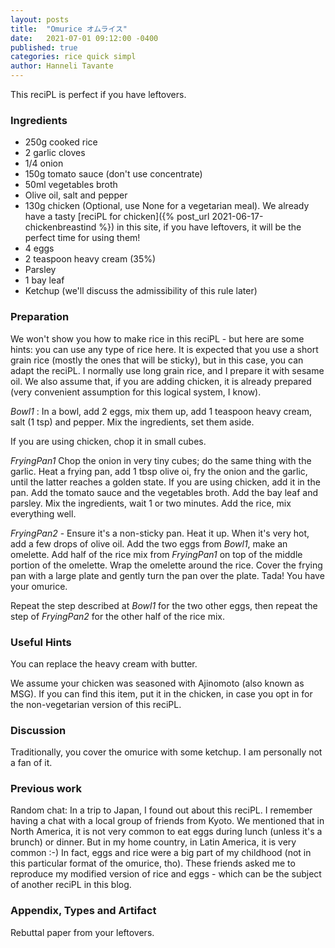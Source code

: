 ```yaml
---
layout: posts
title:  "Omurice オムライス"
date:   2021-07-01 09:12:00 -0400
published: true
categories: rice quick simpl
author: Hanneli Tavante
---
```


This reciPL is perfect if you have leftovers.

### Ingredients

* 250g cooked rice 
* 2 garlic cloves
* 1/4 onion
* 150g tomato sauce (don't use concentrate)
* 50ml vegetables broth
* Olive oil, salt and pepper
* 130g chicken (Optional, use None for a vegetarian meal). We already have a tasty [reciPL for chicken]({% post_url 2021-06-17-chickenbreastind %}) in this site, if you have leftovers, it will be the perfect time for using them!
* 4 eggs
* 2 teaspoon heavy cream (35%)
* Parsley
* 1 bay leaf
* Ketchup (we'll discuss the admissibility of this rule later)

### Preparation

We won't show you how to make rice in this reciPL - but here are some hints: you can use any type of rice here. It is expected that you use a short grain rice (mostly the ones that will be sticky), but in this case, you can adapt the reciPL. I normally use long grain rice, and I prepare it with sesame oil. We also assume that, if you are adding chicken, it is already prepared (very convenient assumption for this logical system, I know).

_Bowl1_ : In a bowl, add 2 eggs, mix them up, add 1 teaspoon heavy cream, salt (1 tsp) and pepper. Mix the ingredients, set them aside.

If you are using chicken, chop it in small cubes.

_FryingPan1_ Chop the onion in very tiny cubes; do the same thing with the garlic. Heat a frying pan, add 1 tbsp olive oi, fry the onion and the garlic, until the latter reaches a golden state. If you are using chicken, add it in the pan. Add the tomato sauce and the vegetables broth. Add the bay leaf and parsley. Mix the ingredients, wait 1 or two minutes. Add the rice, mix everything well. 


_FryingPan2_ - Ensure it's a non-sticky pan. Heat it up. When it's very hot, add a few drops of olive oil. Add the two eggs from _Bowl1_, make an omelette. Add half of the rice mix from _FryingPan1_ on top of the middle portion of the omelette. Wrap the omelette around the rice. Cover the frying pan with a large plate and gently turn the pan over the plate. Tada! You have your omurice.

Repeat the step described at _Bowl1_ for the two other eggs, then repeat the step of _FryingPan2_ for the other half of the rice mix.


### Useful Hints

You can replace the heavy cream with butter.

We assume your chicken was seasoned with Ajinomoto (also known as MSG). If you can find this item, put it in the chicken, in case you opt in for the non-vegetarian version of this reciPL. 

### Discussion

Traditionally, you cover the omurice with some ketchup. I am personally not a fan of it.


### Previous work

Random chat: In a trip to Japan, I found out about this reciPL. I remember having a chat with a local group of friends from Kyoto. We mentioned that in North America, it is not very common to eat eggs during lunch (unless it's a brunch) or dinner. But in my home country, in Latin America, it is very common :-) In fact, eggs and rice were a big part of my childhood (not in this particular format of the omurice, tho). These friends asked me to reproduce my modified version of rice and eggs - which can be the subject of another reciPL in this blog.

### Appendix, Types and Artifact

Rebuttal paper from your leftovers.
